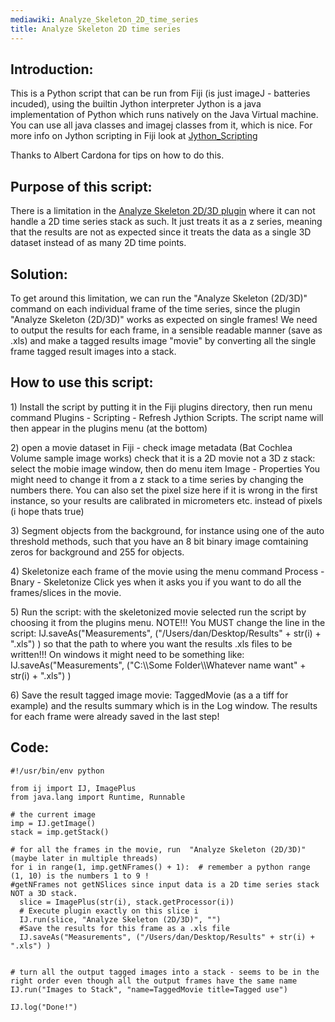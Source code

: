 ```yaml
---
mediawiki: Analyze_Skeleton_2D_time_series
title: Analyze Skeleton 2D time series
---
```


## Introduction:

This is a Python script that can be run from Fiji (is just imageJ - batteries incuded), using the builtin Jython interpreter Jython is a java implementation of Python which runs natively on the Java Virtual machine. You can use all java classes and imagej classes from it, which is nice. For more info on Jython scripting in Fiji look at [Jython\_Scripting](/scripting/jython)

Thanks to Albert Cardona for tips on how to do this.

## Purpose of this script:

There is a limitation in the [ Analyze Skeleton 2D/3D plugin](/plugins/analyze-skeleton) where it can not handle a 2D time series stack as such. It just treats it as a z series, meaning that the results are not as expected since it treats the data as a single 3D dataset instead of as many 2D time points.

## Solution:

To get around this limitation, we can run the "Analyze Skeleton (2D/3D)" command on each individual frame of the time series, since the plugin "Analyze Skeleton (2D/3D)" works as expected on single frames! We need to output the results for each frame, in a sensible readable manner (save as .xls) and make a tagged results image "movie" by converting all the single frame tagged result images into a stack.

## How to use this script:

1\) Install the script by putting it in the Fiji plugins directory, then run menu command Plugins - Scripting - Refresh Jythion Scripts. The script name will then appear in the plugins menu (at the bottom)

2\) open a movie dataset in Fiji - check image metadata (Bat Cochlea Volume sample image works) check that it is a 2D movie not a 3D z stack: select the mobie image window, then do menu item Image - Properties You might need to change it from a z stack to a time series by changing the numbers there. You can also set the pixel size here if it is wrong in the first instance, so your results are calibrated in micrometers etc. instead of pixels (i hope thats true)

3\) Segment objects from the background, for instance using one of the auto threshold methods, such that you have an 8 bit binary image comtaining zeros for background and 255 for objects.

4\) Skeletonize each frame of the movie using the menu command Process - Bnary - Skeletonize Click yes when it asks you if you want to do all the frames/slices in the movie.

5\) Run the script: with the skeletonized movie selected run the script by choosing it from the plugins menu. NOTE!!! You MUST change the line in the script: IJ.saveAs("Measurements", ("/Users/dan/Desktop/Results" + str(i) + ".xls") ) so that the path to where you want the results .xls files to be written!!! On windows it might need to be something like: IJ.saveAs("Measurements", ("C:\\\\Some Folder\\\\Whatever name want" + str(i) + ".xls") )

6\) Save the result tagged image movie: TaggedMovie (as a a tiff for example) and the results summary which is in the Log window. The results for each frame were already saved in the last step!

## Code:

    #!/usr/bin/env python

    from ij import IJ, ImagePlus
    from java.lang import Runtime, Runnable

    # the current image
    imp = IJ.getImage()
    stack = imp.getStack()

    # for all the frames in the movie, run  "Analyze Skeleton (2D/3D)" (maybe later in multiple threads)
    for i in range(1, imp.getNFrames() + 1):  # remember a python range (1, 10) is the numbers 1 to 9 !
    #getNFrames not getNSlices since input data is a 2D time series stack NOT a 3D stack.
      slice = ImagePlus(str(i), stack.getProcessor(i))
      # Execute plugin exactly on this slice i
      IJ.run(slice, "Analyze Skeleton (2D/3D)", "")
      #Save the results for this frame as a .xls file
      IJ.saveAs("Measurements", ("/Users/dan/Desktop/Results" + str(i) + ".xls") )


    # turn all the output tagged images into a stack - seems to be in the right order even though all the output frames have the same name
    IJ.run("Images to Stack", "name=TaggedMovie title=Tagged use")

    IJ.log("Done!")

    
